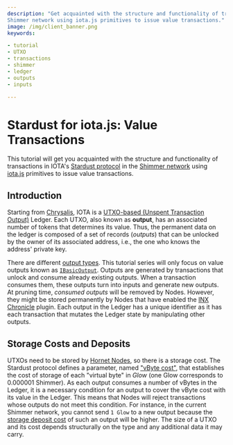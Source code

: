 ```yaml
---
description: "Get acquainted with the structure and functionality of transactions in IOTA's Stardust protocol in the
Shimmer network using iota.js primitives to issue value transactions."
image: /img/client_banner.png
keywords:

- tutorial
- UTXO
- transactions
- shimmer
- ledger
- outputs
- inputs

---
```


# Stardust for iota.js: Value Transactions

This tutorial will get you acquainted with the structure and functionality of transactions in
IOTA's [Stardust protocol](https://wiki.iota.org/shimmer/introduction/welcome) in
the [Shimmer network](https://shimmer.network) using [iota.js](https://github.com/iotaledger/iota.js) primitives to
issue value transactions.

## Introduction

Starting from [Chrysalis](https://wiki.iota.org/introduction/welcome), IOTA is
a [UTXO-based (Unspent Transaction Output)](https://wiki.iota.org/introduction/reference/details#unspent-transaction-output-utxo)
Ledger. Each UTXO, also known as **output**, has an associated number of tokens that determines its value.
Thus, the permanent data on the ledger is composed of a set of records (_outputs_) that can be unlocked by the owner of
its associated address, i.e., the one who knows the address' private key.

There are different [output types](https://wiki.iota.org/shimmer/learn/outputs). This tutorial series will only focus on
value outputs known as [`IBasicOutput`](./../../references/client/interfaces/IBasicOutput.md). Outputs are
generated by transactions that unlock and consume already existing outputs. When a transaction consumes them, these
outputs turn into inputs and generate new outputs. At pruning time, _consumed outputs_ will be removed by Nodes.
However, they might be stored permanently by Nodes that have enabled
the [INX Chronicle](https://wiki.iota.org/shimmer/chronicle/welcome) plugin.
Each output in the Ledger has a unique identifier as it has each transaction that mutates the Ledger state by
manipulating other outputs.

## Storage Costs and Deposits

UTXOs need to be stored by [Hornet Nodes](https://wiki.iota.org/shimmer/hornet/welcome), so there is a storage cost.
The Stardust protocol defines a parameter, named ["vByte cost"](../../references/client/interfaces/IRent.md#vbytecost),
that establishes the cost of storage of each "virtual byte" in _Glow_ (one Glow corresponds to 0.000001 Shimmer).
As each output consumes a number of vBytes in the Ledger, it is a necessary condition for an output
to cover the vByte cost with its value in the Ledger. This means that Nodes will reject transactions
whose outputs do not meet this condition. For instance, in the current Shimmer network, you cannot
send `1 Glow` to a new output because the [storage deposit cost](09-understanding-deposits.md) of such an output will be
higher. The size of a UTXO and its cost depends structurally on the type and any additional data it may carry.
